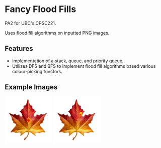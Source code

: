 # Fancy Flood Fills

PA2 for UBC's CPSC221. 

Uses flood fill algorithms on inputted PNG images.

## Features
- Implementation of a stack, queue, and priority queue.
- Utilizes DFS and BFS to implement flood fill algorithms based various colour-picking functors.

## Example Images
![alt text](https://github.com/aaronchan73/fancy-flood-fills/blob/master/soln_images/bfsrain.gif)
![alt text](https://github.com/aaronchan73/fancy-flood-fills/blob/master/soln_images/dfsrain.gif)
